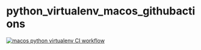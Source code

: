 # python_virtualenv_macos_githubactions

[![macos python virtualenv CI workflow ](https://github.com/githubfoam/python_virtualenv_macos_githubactions/actions/workflows/python-virtualenv-workflow-macos.yml/badge.svg?branch=main)](https://github.com/githubfoam/python_virtualenv_macos_githubactions/actions/workflows/python-virtualenv-workflow-macos.yml) 

